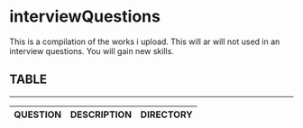 # interviewQuestions
This is a compilation of the works i upload.
This will ar will not used in an interview questions.
You will gain new skills.

## TABLE
--------------
| QUESTION | DESCRIPTION | DIRECTORY |
|----------|-------------|-----------|
